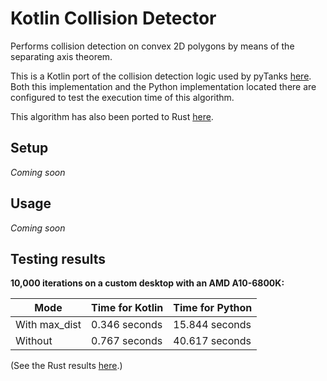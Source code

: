 # Kotlin Collision Detector
Performs collision detection on convex 2D polygons by means of the separating axis theorem.

This is a Kotlin port of the collision detection logic used by pyTanks 
[here](https://github.com/JoelEager/pyTanks.Server/blob/master/gameLogic/collisionDetector.py). Both this 
implementation and the Python implementation located there are configured to test the execution time of this algorithm.

This algorithm has also been ported to Rust [here](https://github.com/JoelEager/Rust-Collision-Detector).

## Setup
*Coming soon*

## Usage
*Coming soon*

## Testing results
**10,000 iterations on a custom desktop with an AMD A10-6800K:**

| Mode            | Time for Kotlin | Time for Python   |
| --------------- | --------------- | ----------------- |
| With max_dist   | 0.346 seconds   | 15.844 seconds    |
| Without         | 0.767 seconds   | 40.617 seconds    |

(See the Rust results [here](https://github.com/JoelEager/Rust-Collision-Detector/blob/master/README.md).)